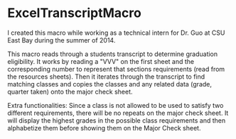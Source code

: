 # ExcelTranscriptMacro

I created this macro while working as a technical intern for Dr. Guo at CSU East Bay during the summer of 2014. 

This macro reads through a students transcript to determine graduation eligibility. It works by reading a "VVV" on the first sheet and the corresponding number to represent that sections requirements (read from the resources sheets). Then it iterates through the transcript to find matching classes and copies the classes and any related data (grade, quarter taken) onto the major check sheet.

Extra functionalities: Since a class is not allowed to be used to satisfy two different requirements, there will be no repeats on the major check sheet. It will display the highest grades in the possible class requirements and then alphabetize them before showing them on the Major Check sheet. 
